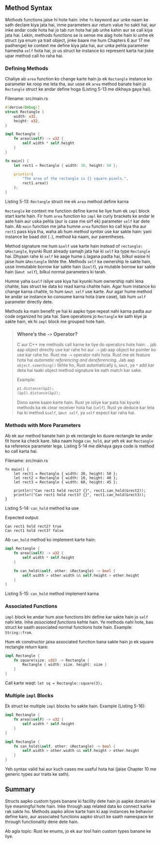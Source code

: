 ## Method Syntax

*Methods* functions jaise hi hote hain: inhe `fn` keyword aur unke naam ke sath declare kiya jata hai, inme parameters aur return value ho sakti hai, aur inke andar code hota hai jo tab run hota hai jab unhe kahin aur se call kiya jata hai. Lekin, methods functions se is sense me alag hote hain ki unhe ek struct (ya enum ya trait object, jinke baare me hum Chapters 6 aur 17 me padhenge) ke context me define kiya jata hai, aur unka pehla parameter hamesha `self` hota hai, jo us struct ke instance ko represent karta hai jiske upar method call ho raha hai.

### Defining Methods

Chaliye ab `area` function ko change karte hain jo ek `Rectangle` instance ko parameter ke roop me leta tha, aur usse ek `area` method banate hain jo `Rectangle` struct ke andar define hoga (Listing 5-13 me dikhaya gaya hai).

<span class="filename">Filename: src/main.rs</span>

```rust
#[derive(Debug)]
struct Rectangle {
    width: u32,
    height: u32,
}

impl Rectangle {
    fn area(&self) -> u32 {
        self.width * self.height
    }
}

fn main() {
    let rect1 = Rectangle { width: 30, height: 50 };

    println!(
        "The area of the rectangle is {} square pixels.",
        rect1.area()
    );
}
```

<span class="caption">Listing 5-13: `Rectangle` struct me ek `area` method define karna</span>

`Rectangle` ke context me function define karne ke liye hum ek `impl` block start karte hain. Fir hum `area` function ko `impl` ke curly brackets ke andar le aate hain aur uska pehla (aur is case me sirf ek) parameter `self` kar dete hain. Ab `main` function me jaha humne `area` function ko call kiya tha aur `rect1` pass kiya tha, waha ab hum *method syntax* use kar sakte hain: yani instance ke baad dot (`.`), method ka naam, aur parentheses.

Method signature me hum `&self` use karte hain instead of `rectangle: &Rectangle`, kyunki Rust already samajh jata hai ki `self` ka type `Rectangle` hai. Dhyaan rahe ki `self` ke aage hume `&` lagana padta hai, bilkul waise hi jaise hum `&Rectangle` likhte the. Methods `self` ka ownership le sakte hain, usse immutable borrow kar sakte hain (`&self`), ya mutable borrow kar sakte hain (`&mut self`), bilkul normal parameters ki tarah.

Humne yaha `&self` isliye use kiya hai kyunki hum ownership nahi lena chahte, bas struct ke data ko read karna chahte hain. Agar hum instance ko change karna chahte, to hum `&mut self` use karte. Aur agar hume method ke andar se instance ko consume karna hota (rare case), tab hum `self` parameter directly dete.

Methods ka main benefit ye hai ki aapko type repeat nahi karna padta aur code organized ho jata hai. Sare operations jo `Rectangle` ke sath kiye ja sakte hain, ek hi `impl` block me grouped hote hain.

> ### Where’s the `->` Operator?
>
> C aur C++ me methods call karne ke liye do operators hote hain: `.` jab aap object directly use kar rahe ho aur `->` jab aap object ke pointer ko use kar rahe ho. Rust me `->` operator nahi hota. Rust me ek feature hota hai *automatic referencing and dereferencing*. Jab aap `object.something()` likhte ho, Rust automatically `&`, `&mut`, ya `*` add kar deta hai taaki object method signature ke sath match kar sake.
>
> Example:
>
> ```rust
> p1.distance(&p2);
> (&p1).distance(&p2);
> ```
>
> Dono same kaam karte hain. Rust ye isliye kar pata hai kyunki methods ka ek clear receiver hota hai (`self`). Rust ye deduce kar leta hai ki method `&self`, `&mut self`, ya `self` expect kar raha hai.

### Methods with More Parameters

Ab ek aur method banate hain jo ek rectangle ko dusre rectangle ke andar fit hone ka check kare. Iska naam hoga `can_hold`, aur yeh ek aur `Rectangle` ka reference parameter lega. Listing 5-14 me dikhaya gaya code is method ko call karta hai.

<span class="filename">Filename: src/main.rs</span>

```rust,ignore
fn main() {
    let rect1 = Rectangle { width: 30, height: 50 };
    let rect2 = Rectangle { width: 10, height: 40 };
    let rect3 = Rectangle { width: 60, height: 45 };

    println!("Can rect1 hold rect2? {}", rect1.can_hold(&rect2));
    println!("Can rect1 hold rect3? {}", rect1.can_hold(&rect3));
}
```

<span class="caption">Listing 5-14: `can_hold` method ka use</span>

Expected output:

```text
Can rect1 hold rect2? true
Can rect1 hold rect3? false
```

Ab `can_hold` method ko implement karte hain:

```rust
impl Rectangle {
    fn area(&self) -> u32 {
        self.width * self.height
    }

    fn can_hold(&self, other: &Rectangle) -> bool {
        self.width > other.width && self.height > other.height
    }
}
```

<span class="caption">Listing 5-15: `can_hold` method implement karna</span>

### Associated Functions

`impl` block ke andar hum aise functions bhi define kar sakte hain jo `self` nahi lete. Inhe *associated functions* kehte hain. Ye methods nahi hote, bas struct ke saath associated normal functions hote hain. Example: `String::from`.

Hum ek constructor jaisa associated function bana sakte hain jo ek square rectangle return kare:

```rust
impl Rectangle {
    fn square(size: u32) -> Rectangle {
        Rectangle { width: size, height: size }
    }
}
```

Call karte waqt: `let sq = Rectangle::square(3);`

### Multiple `impl` Blocks

Ek struct ke multiple `impl` blocks ho sakte hain. Example (Listing 5-16):

```rust
impl Rectangle {
    fn area(&self) -> u32 {
        self.width * self.height
    }
}

impl Rectangle {
    fn can_hold(&self, other: &Rectangle) -> bool {
        self.width > other.width && self.height > other.height
    }
}
```

Yeh syntax valid hai aur kuch cases me useful hota hai (jaise Chapter 10 me generic types aur traits ke sath).

## Summary

Structs aapko custom types banane ki facility dete hain jo aapke domain ke liye meaningful hote hain. Inke through aap related data ko connect karke rak sakte ho. Methods aapko allow karte hain ki aap instances ke behavior define karo, aur associated functions aapko struct ke saath namespace ke through functionality dene dete hain.

Ab agla topic: Rust ke enums, jo ek aur tool hain custom types banane ke liye.
